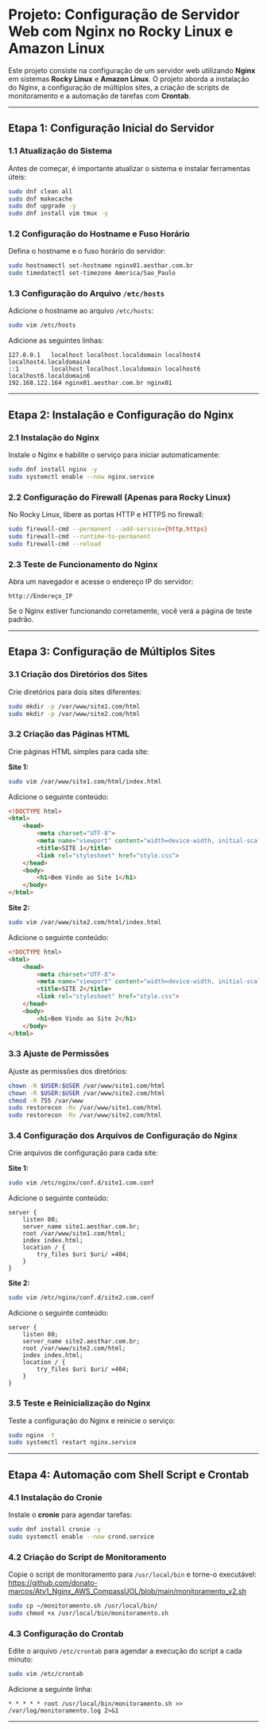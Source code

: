 

# **Projeto: Configuração de Servidor Web com Nginx no Rocky Linux e Amazon Linux**

Este projeto consiste na configuração de um servidor web utilizando **Nginx** em sistemas **Rocky Linux** e **Amazon Linux**. O projeto aborda a instalação do Nginx, a configuração de múltiplos sites, a criação de scripts de monitoramento e a automação de tarefas com **Crontab**.

---

## **Etapa 1: Configuração Inicial do Servidor**

### **1.1 Atualização do Sistema**
Antes de começar, é importante atualizar o sistema e instalar ferramentas úteis:

```bash
sudo dnf clean all
sudo dnf makecache
sudo dnf upgrade -y
sudo dnf install vim tmux -y
```

### **1.2 Configuração do Hostname e Fuso Horário**
Defina o hostname e o fuso horário do servidor:

```bash
sudo hostnamectl set-hostname nginx01.aesthar.com.br
sudo timedatectl set-timezone America/Sao_Paulo
```

### **1.3 Configuração do Arquivo `/etc/hosts`**
Adicione o hostname ao arquivo `/etc/hosts`:

```bash
sudo vim /etc/hosts
```

Adicione as seguintes linhas:

```plaintext
127.0.0.1   localhost localhost.localdomain localhost4 localhost4.localdomain4
::1         localhost localhost.localdomain localhost6 localhost6.localdomain6
192.168.122.164 nginx01.aesthar.com.br nginx01
```

---

## **Etapa 2: Instalação e Configuração do Nginx**

### **2.1 Instalação do Nginx**
Instale o Nginx e habilite o serviço para iniciar automaticamente:

```bash
sudo dnf install nginx -y
sudo systemctl enable --now nginx.service
```

### **2.2 Configuração do Firewall (Apenas para Rocky Linux)**
No Rocky Linux, libere as portas HTTP e HTTPS no firewall:

```bash
sudo firewall-cmd --permanent --add-service={http,https}
sudo firewall-cmd --runtime-to-permanent
sudo firewall-cmd --reload
```

### **2.3 Teste de Funcionamento do Nginx**
Abra um navegador e acesse o endereço IP do servidor:

```plaintext
http://Endereço_IP
```

Se o Nginx estiver funcionando corretamente, você verá a página de teste padrão.

---

## **Etapa 3: Configuração de Múltiplos Sites**

### **3.1 Criação dos Diretórios dos Sites**
Crie diretórios para dois sites diferentes:

```bash
sudo mkdir -p /var/www/site1.com/html
sudo mkdir -p /var/www/site2.com/html
```

### **3.2 Criação das Páginas HTML**
Crie páginas HTML simples para cada site:

**Site 1:**

```bash
sudo vim /var/www/site1.com/html/index.html
```

Adicione o seguinte conteúdo:

```html
<!DOCTYPE html>
<html>
    <head>
        <meta charset="UTF-8">
        <meta name="viewport" content="width=device-width, initial-scale=1.0">
        <title>SITE 1</title>
        <link rel="stylesheet" href="style.css">
    </head>
    <body>
        <h1>Bem Vindo ao Site 1</h1>
    </body>
</html>
```

**Site 2:**

```bash
sudo vim /var/www/site2.com/html/index.html
```

Adicione o seguinte conteúdo:

```html
<!DOCTYPE html>
<html>
    <head>
        <meta charset="UTF-8">
        <meta name="viewport" content="width=device-width, initial-scale=1.0">
        <title>SITE 2</title>
        <link rel="stylesheet" href="style.css">
    </head>
    <body>
        <h1>Bem Vindo ao Site 2</h1>
    </body>
</html>
```

### **3.3 Ajuste de Permissões**
Ajuste as permissões dos diretórios:

```bash
chown -R $USER:$USER /var/www/site1.com/html
chown -R $USER:$USER /var/www/site2.com/html
chmod -R 755 /var/www
sudo restorecon -Rv /var/www/site1.com/html
sudo restorecon -Rv /var/www/site2.com/html
```

### **3.4 Configuração dos Arquivos de Configuração do Nginx**
Crie arquivos de configuração para cada site:

**Site 1:**

```bash
sudo vim /etc/nginx/conf.d/site1.com.conf
```

Adicione o seguinte conteúdo:

```nginx
server {
    listen 80;
    server_name site1.aesthar.com.br;
    root /var/www/site1.com/html;
    index index.html;
    location / {
        try_files $uri $uri/ =404;
    }
}
```

**Site 2:**

```bash
sudo vim /etc/nginx/conf.d/site2.com.conf
```

Adicione o seguinte conteúdo:

```nginx
server {
    listen 80;
    server_name site2.aesthar.com.br;
    root /var/www/site2.com/html;
    index index.html;
    location / {
        try_files $uri $uri/ =404;
    }
}
```

### **3.5 Teste e Reinicialização do Nginx**
Teste a configuração do Nginx e reinicie o serviço:

```bash
sudo nginx -t
sudo systemctl restart nginx.service
```

---

## **Etapa 4: Automação com Shell Script e Crontab**

### **4.1 Instalação do Cronie**
Instale o **cronie** para agendar tarefas:

```bash
sudo dnf install cronie -y
sudo systemctl enable --now crond.service
```

### **4.2 Criação do Script de Monitoramento**
Copie o script de monitoramento para `/usr/local/bin` e torne-o executável:
https://github.com/donato-marcos/Atv1_Nginx_AWS_CompassUOL/blob/main/monitoramento_v2.sh

```bash
sudo cp ~/monitoramento.sh /usr/local/bin/
sudo chmod +x /usr/local/bin/monitoramento.sh
```

### **4.3 Configuração do Crontab**
Edite o arquivo `/etc/crontab` para agendar a execução do script a cada minuto:

```bash
sudo vim /etc/crontab
```

Adicione a seguinte linha:

```plaintext
* * * * * root /usr/local/bin/monitoramento.sh >> /var/log/monitoramento.log 2>&1
```

---

